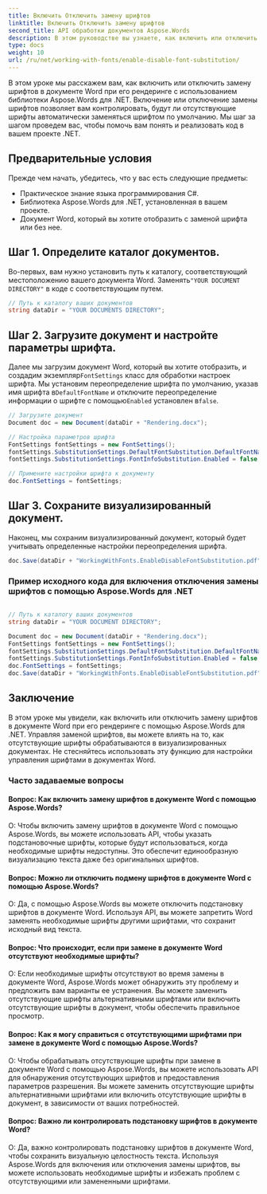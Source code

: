 ```yaml
---
title: Включить Отключить замену шрифтов
linktitle: Включить Отключить замену шрифтов
second_title: API обработки документов Aspose.Words
description: В этом руководстве вы узнаете, как включить или отключить замену шрифтов в документе Word с помощью Aspose.Words для .NET.
type: docs
weight: 10
url: /ru/net/working-with-fonts/enable-disable-font-substitution/
---
```

В этом уроке мы расскажем вам, как включить или отключить замену шрифтов в документе Word при его рендеринге с использованием библиотеки Aspose.Words для .NET. Включение или отключение замены шрифтов позволяет вам контролировать, будут ли отсутствующие шрифты автоматически заменяться шрифтом по умолчанию. Мы шаг за шагом проведем вас, чтобы помочь вам понять и реализовать код в вашем проекте .NET.

## Предварительные условия
Прежде чем начать, убедитесь, что у вас есть следующие предметы:
- Практическое знание языка программирования C#.
- Библиотека Aspose.Words для .NET, установленная в вашем проекте.
- Документ Word, который вы хотите отобразить с заменой шрифта или без нее.

## Шаг 1. Определите каталог документов.
 Во-первых, вам нужно установить путь к каталогу, соответствующий местоположению вашего документа Word. Заменять`"YOUR DOCUMENT DIRECTORY"` в коде с соответствующим путем.

```csharp
// Путь к каталогу ваших документов
string dataDir = "YOUR DOCUMENTS DIRECTORY";
```

## Шаг 2. Загрузите документ и настройте параметры шрифта.
 Далее мы загрузим документ Word, который вы хотите отобразить, и создадим экземпляр`FontSettings` класс для обработки настроек шрифта. Мы установим переопределение шрифта по умолчанию, указав имя шрифта в`DefaultFontName` и отключите переопределение информации о шрифте с помощью`Enabled` установлен в`false`.

```csharp
// Загрузите документ
Document doc = new Document(dataDir + "Rendering.docx");

// Настройка параметров шрифта
FontSettings fontSettings = new FontSettings();
fontSettings.SubstitutionSettings.DefaultFontSubstitution.DefaultFontName = "Arial";
fontSettings.SubstitutionSettings.FontInfoSubstitution.Enabled = false;

// Примените настройки шрифта к документу
doc.FontSettings = fontSettings;
```

## Шаг 3. Сохраните визуализированный документ.
Наконец, мы сохраним визуализированный документ, который будет учитывать определенные настройки переопределения шрифта.

```csharp
doc.Save(dataDir + "WorkingWithFonts.EnableDisableFontSubstitution.pdf");
```


### Пример исходного кода для включения отключения замены шрифтов с помощью Aspose.Words для .NET 

```csharp

// Путь к каталогу ваших документов
string dataDir = "YOUR DOCUMENT DIRECTORY";

Document doc = new Document(dataDir + "Rendering.docx");
FontSettings fontSettings = new FontSettings();
fontSettings.SubstitutionSettings.DefaultFontSubstitution.DefaultFontName = "Arial";
fontSettings.SubstitutionSettings.FontInfoSubstitution.Enabled = false;
doc.FontSettings = fontSettings;
doc.Save(dataDir + "WorkingWithFonts.EnableDisableFontSubstitution.pdf");

```

## Заключение
В этом уроке мы увидели, как включить или отключить замену шрифтов в документе Word при его рендеринге с помощью Aspose.Words для .NET. Управляя заменой шрифтов, вы можете влиять на то, как отсутствующие шрифты обрабатываются в визуализированных документах. Не стесняйтесь использовать эту функцию для настройки управления шрифтами в документах Word.

### Часто задаваемые вопросы

#### Вопрос: Как включить замену шрифтов в документе Word с помощью Aspose.Words?

О: Чтобы включить замену шрифтов в документе Word с помощью Aspose.Words, вы можете использовать API, чтобы указать подстановочные шрифты, которые будут использоваться, когда необходимые шрифты недоступны. Это обеспечит единообразную визуализацию текста даже без оригинальных шрифтов.

#### Вопрос: Можно ли отключить подмену шрифтов в документе Word с помощью Aspose.Words?

О: Да, с помощью Aspose.Words вы можете отключить подстановку шрифтов в документе Word. Используя API, вы можете запретить Word заменять необходимые шрифты другими шрифтами, что сохранит исходный вид текста.

#### Вопрос: Что происходит, если при замене в документе Word отсутствуют необходимые шрифты?

О: Если необходимые шрифты отсутствуют во время замены в документе Word, Aspose.Words может обнаружить эту проблему и предложить вам варианты ее устранения. Вы можете заменить отсутствующие шрифты альтернативными шрифтами или включить отсутствующие шрифты в документ, чтобы обеспечить правильное просмотр.

#### Вопрос: Как я могу справиться с отсутствующими шрифтами при замене в документе Word с помощью Aspose.Words?

О: Чтобы обрабатывать отсутствующие шрифты при замене в документе Word с помощью Aspose.Words, вы можете использовать API для обнаружения отсутствующих шрифтов и предоставления параметров разрешения. Вы можете заменить отсутствующие шрифты альтернативными шрифтами или включить отсутствующие шрифты в документ, в зависимости от ваших потребностей.

#### Вопрос: Важно ли контролировать подстановку шрифтов в документе Word?

О: Да, важно контролировать подстановку шрифтов в документе Word, чтобы сохранить визуальную целостность текста. Используя Aspose.Words для включения или отключения замены шрифтов, вы можете использовать необходимые шрифты и избежать проблем с отсутствующими или замененными шрифтами.